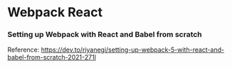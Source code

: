 # Webpack React

### Setting up Webpack with React and Babel from scratch

Reference: https://dev.to/riyanegi/setting-up-webpack-5-with-react-and-babel-from-scratch-2021-271l
